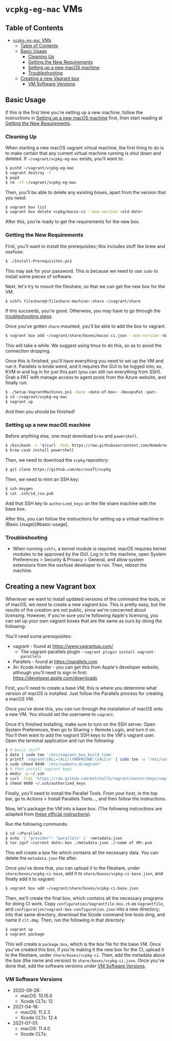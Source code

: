 # `vcpkg-eg-mac` VMs

## Table of Contents

- [`vcpkg-eg-mac` VMs](#vcpkg-eg-mac-vms)
  - [Table of Contents](#table-of-contents)
  - [Basic Usage](#basic-usage)
    - [Cleaning Up](#cleaning-up)
    - [Getting the New Requirements](#getting-the-new-requirements)
    - [Setting up a new macOS machine](#setting-up-a-new-macos-machine)
    - [Troubleshooting](#troubleshooting)
  - [Creating a new Vagrant box](#creating-a-new-vagrant-box)
    - [VM Software Versions](#vm-software-versions)

## Basic Usage

If this is the first time you're setting up a new machine,
follow the instructions in [Setting up a new macOS machine](#setting-up-a-new-macos-machine)
first, then start reading at [Getting the New Requirements](#getting-the-new-requirements).

### Cleaning Up

When starting a new macOS vagrant virtual machine, the first thing to do is to
make certain that any current virtual machine running is shut down and deleted.
If `~/vagrant/vcpkg-eg-mac` exists, you'll want to:

```sh
$ pushd ~/vagrant/vcpkg-eg-mac
$ vagrant destroy -f
$ popd
$ rm -rf ~/vagrant/vcpkg-eg-mac
```

Then, you'll be able to delete any existing boxes, apart from the version that
you need:

```sh
$ vagrant box list
$ vagrant box delete vcpkg/macos-ci --box-version <old-date>
```

After this, you're ready to get the requirements for the new box.

### Getting the New Requirements

First, you'll want to install the prerequisites;
this includes stuff like brew and osxfuse:

```sh
$ ./Install-Prerequisites.ps1
```

This may ask for your password.
This is because we need to use `sudo` to install some pieces of software.

Next, let's try to mount the fileshare,
so that we can get the new box for the VM.

```sh
$ sshfs fileshare@<fileshare-machine>:share ~/vagrant/share
```

If this succeeds, you're good.
Otherwise, you may have to go through the [troubleshooting steps](#troubleshooting:sshfs).

Once you've gotten `share` mounted, you'll be able to add the box to vagrant.

```sh
$ vagrant box add ~/vagrant/share/boxes/macos-ci.json --box-version <date-of-box>
```

This will take a while. We suggest using tmux to do this, so as to avoid the connection dropping.

Once this is finished, you'll have everything you need to set up the VM and run it.
Parallels is kinda weird, and it requires the GUI to be logged into;
so, KVM in and log in for just this part (you can still run everything from SSH).
Grab a PAT with manage access to agent pools from the Azure website,
and finally run:

```sh
$ ./Setup-VagrantMachines.ps1 -Date <date-of-box> -DevopsPat <pat>
$ cd ~/vagrant/vcpkg-eg-mac
$ vagrant up
```

And then you should be finished!

### Setting up a new macOS machine

Before anything else, one must download `brew` and `powershell`.

```sh
$ /bin/bash -c "$(curl -fsSL https://raw.githubusercontent.com/Homebrew/install/master/install.sh)"
$ brew cask install powershell
```

Then, we need to download the `vcpkg` repository:

```sh
$ git clone https://github.com/microsoft/vcpkg
```

Then, we need to mint an SSH key:

```sh
$ ssh-keygen
$ cat .ssh/id_rsa.pub
```

Add that SSH key to `authorized_keys` on the file share machine with the base box.

After this, you can follow the instructions for setting up a virtual machine in
(Basic Usage)[#basic-usage].

### Troubleshooting

- <a name="troubleshooting:sshfs" /> When running `sshfs`, a kernel module is required.
  macOS requires kernel modules to be approved by the GUI.
  Log in to the machine, open System Preferences > Security & Privacy > General,
  and allow system extensions from the osxfuse developer to run.
  Then, reboot the machine.

## Creating a new Vagrant box

Whenever we want to install updated versions of the command line tools,
or of macOS, we need to create a new vagrant box.
This is pretty easy, but the results of the creation are not public,
since we're concerned about licensing.
However, if you're sure you're following Apple's licensing,
you can set up your own vagrant boxes that are the same as ours by doing the following:

You'll need some prerequisites:

- vagrant - found at <https://www.vagrantup.com/>
  - The vagrant-parallels plugin - `vagrant plugin install vagrant-parallels`
- Parallels - found at <https://parallels.com>
- An Xcode installer - you can get this from Apple's developer website,
  although you'll need to sign in first: <https://developer.apple.com/downloads>

First, you'll need to create a base VM;
this is where you determine what version of macOS is installed.
Just follow the Parallels process for creating a macOS VM.

Once you've done this, you can run through the installation of macOS onto a new VM.
You should set the username to `vagrant`.

Once it's finished installing, make sure to turn on the SSH server.
Open System Preferences, then go to Sharing > Remote Login,
and turn it on.
You'll then want to add the vagrant SSH keys to the VM's vagrant user.
Open the terminal application and run the following:

```sh
$ # basic stuff
$ date | sudo tee '/etc/vagrant_box_build_time'
$ printf 'vagrant\tALL=(ALL)\tNOPASSWD:\tALL\n' | sudo tee -a '/etc/sudoers.d/vagrant'
$ sudo chmod 0440 '/etc/sudoers.d/vagrant'
$ # then install vagrant keys
$ mkdir -p ~/.ssh
$ curl -fsSL 'https://raw.github.com/mitchellh/vagrant/master/keys/vagrant.pub' >~/.ssh/authorized_keys
$ chmod 0600 ~/.ssh/authorized_keys
```

Finally, you'll need to install the Parallel Tools.
From your host, in the top bar,
go to Actions > Install Parallels Tools...,
and then follow the instructions.

Now, let's package the VM into a base box.
(The following instructions are adapted from
[these official instructions][base-box-instructions]).

Run the following commands:

```sh
$ cd ~/Parallels
$ echo '{ "provider": "parallels" }' >metadata.json
$ tar zgvf <current date>.box ./metadata.json ./<name of VM>.pvm
```

This will create a box file which contains all the necessary data.
You can delete the `metadata.json` file after.

Once you've done that, you can upload it to the fileshare,
under `share/boxes/vcpkg-ci-base`, add it to `share/boxes/vcpkg-ci-base.json`,
and finally add it to vagrant:

```sh
$ vagrant box add ~/vagrant/share/boxes/vcpkg-ci-base.json
```

Then, we'll create the final box,
which contains all the necessary programs for doing CI work.
Copy `configuration/Vagrantfile-box.rb` as `Vagrantfile`, and
`configuration/vagrant-box-configuration.json`
into a new directory; into that same directory,
download the Xcode command line tools dmg, and name it `clt.dmg`.
Then, run the following in that directory:

```sh
$ vagrant up
$ vagrant package
```

This will create a `package.box`, which is the box file for the base VM.
Once you've created this box, if you're making it the new box for the CI,
upload it to the fileshare, under `share/boxes/vcpkg-ci`.
Then, add the metadata about the box (the name and version) to
`share/boxes/vcpkg-ci.json`.
Once you've done that, add the software versions under [VM Software Versions](#vm-software-versions).

[base-box-instructions]: https://parallels.github.io/vagrant-parallels/docs/boxes/base.html

### VM Software Versions

* 2020-09-28:
  * macOS: 10.15.6
  * Xcode CLTs: 12
* 2021-04-16:
  * macOS: 11.2.3
  * Xcode CLTs: 12.4
* 2021-07-01:
  * macOS: 11.4.0
  * Xcode CLTs:
